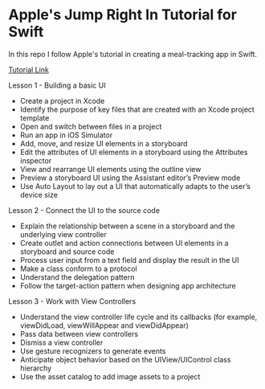 # Apple's Jump Right In Tutorial for Swift

In this repo I follow Apple's tutorial in creating a meal-tracking app in Swift.

[Tutorial Link](https://developer.apple.com/library/archive/referencelibrary/GettingStarted/DevelopiOSAppsSwift/index.html#//apple_ref/doc/uid/TP40015214-CH2-SW1)

Lesson 1 - Building a basic UI
* Create a project in Xcode
* Identify the purpose of key files that are created with an Xcode project template
* Open and switch between files in a project
* Run an app in iOS Simulator
* Add, move, and resize UI elements in a storyboard
* Edit the attributes of UI elements in a storyboard using the Attributes inspector
* View and rearrange UI elements using the outline view
* Preview a storyboard UI using the Assistant editor’s Preview mode
* Use Auto Layout to lay out a UI that automatically adapts to the user’s device size

Lesson 2 - Connect the UI to the source code
* Explain the relationship between a scene in a storyboard and the underlying view controller
* Create outlet and action connections between UI elements in a storyboard and source code
* Process user input from a text field and display the result in the UI
* Make a class conform to a protocol
* Understand the delegation pattern
* Follow the target-action pattern when designing app architecture

Lesson 3 - Work with View Controllers
* Understand the view controller life cycle and its callbacks (for example, viewDidLoad, viewWillAppear and viewDidAppear)
* Pass data between view controllers
* Dismiss a view controller
* Use gesture recognizers to generate events
* Anticipate object behavior based on the UIView/UIControl class hierarchy
* Use the asset catalog to add image assets to a project
